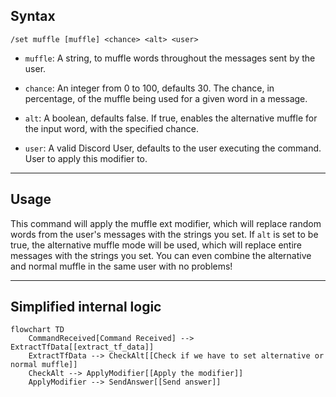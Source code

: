 ## Syntax
`/set muffle [muffle] <chance> <alt> <user>`

- `muffle`: A string, to muffle words throughout the messages sent by the user.

- `chance`: An integer from 0 to 100, defaults 30. The chance, in percentage, of the
            muffle being used for a given word in a message.

- `alt`: A boolean, defaults false. If true, enables the alternative muffle for the
         input word, with the specified chance.

- `user`: A valid Discord User, defaults to the user executing the command. User to
          apply this modifier to.

---

## Usage
This command will apply the muffle ext modifier, which will replace random words from
the user's messages with the strings you set. If `alt` is set to be true, the
alternative muffle mode will be used, which will replace entire messages with the
strings you set. You can even combine the alternative and normal muffle in the same
user with no problems!

---

## Simplified internal logic
```mermaid
flowchart TD
    CommandReceived[Command Received] --> ExtractTfData[[extract_tf_data]]
    ExtractTfData --> CheckAlt[[Check if we have to set alternative or normal muffle]]
    CheckAlt --> ApplyModifier[[Apply the modifier]]
    ApplyModifier --> SendAnswer[[Send answer]]
```